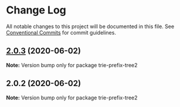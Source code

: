 # Change Log

All notable changes to this project will be documented in this file.
See [Conventional Commits](https://conventionalcommits.org) for commit guidelines.

## [2.0.3](https://github.com/bluelovers/ws-trie/compare/trie-prefix-tree2@2.0.2...trie-prefix-tree2@2.0.3) (2020-06-02)

**Note:** Version bump only for package trie-prefix-tree2





## 2.0.2 (2020-06-02)

**Note:** Version bump only for package trie-prefix-tree2
